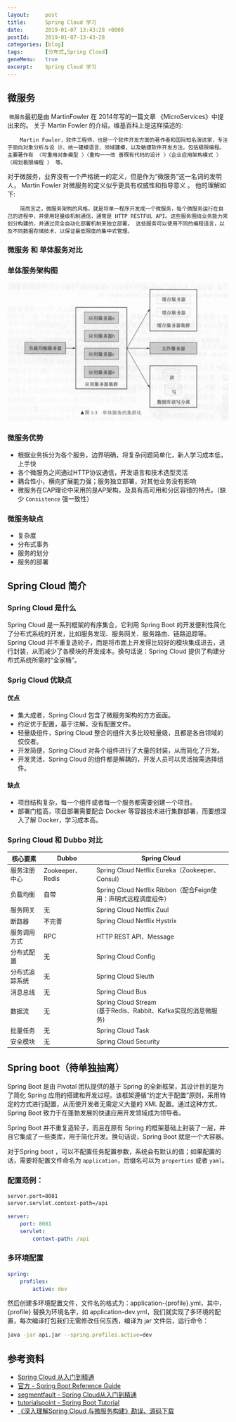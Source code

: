 ```yaml
---
layout:     post
title:      Spring Cloud 学习
date:       2019-01-07 13:43:28 +0800
postId:     2019-01-07-13-43-28
categories: [blog]
tags:       [分布式,Spring Cloud]
geneMenu:   true
excerpt:    Spring Cloud 学习
---
```


## 微服务

​	`微服务`最初是由 MartinFowler 在 2014年写的一篇文章 《MicroServices》中提出来的。
关于 Martin Fowler 的介绍，维基百科上是这样描述的:

```
	Martin Fowler，软件工程师，也是一个软件开发方面的著作者和国际知名演说家，专注于丽向对象分析与设 计、统一建模语言、领域建模，以及敏捷软件开发方法，包括极限编程。 主要著作有 〈可重用对象模型 〉〈重构一一改 善既有代码的设计 〉〈企业应用架构模式 〉〈规划极限编程 〉 等。
```

对于微服务，业界没有一个严格统一的定义，但是作为“微服务”这一名词的发明人， Martin Fowler 对微服务的定义似乎更具有权威性和指导意义 。 他的理解如下: 

```
	简而言之，微服务架构的风格，就是将单一程序开发成一个微服务，每个微服务运行在自己的进程中，并使用轻量级机制通信，通常是 HTTP RESTFUL API。这些服务围绕业务能力来划分构建的，并通过完全自动化部署机制来独立部署。 这些服务可以使用不同的编程语言，以及不同数据存储技术，以保证最低限度的集中式管理。
```

### 微服务 和 单体服务对比

### 单体服务架构图

![单体服务的集群化](/image/post/2019/01/07/The-Cluster-of-single-Service.jpg)

### 微服务优势

* 根据业务拆分为各个服务，边界明确，将复杂问题简单化，新人学习成本低，上手快
* 各个微服务之间通过HTTP协议通信，开发语言和技术选型灵活
* 耦合性小，横向扩展能力强；服务独立部署，对其他业务没有影响
* 微服务在CAP理论中采用的是AP架构，及具有高可用和分区容错的特点。（缺少 `Consistence` 强一致性）

### 微服务缺点

* 复杂度
* 分布式事务
* 服务的划分
* 服务的部署



## Spring Cloud 简介

### Spring Cloud 是什么

Spring Cloud 是一系列框架的有序集合，它利用 Spring Boot 的开发便利性简化了分布式系统的开发，比如服务发现、服务网关、服务路由、链路追踪等。Spring Cloud 并不重复造轮子，而是将市面上开发得比较好的模块集成进去，进行封装，从而减少了各模块的开发成本。换句话说：Spring Cloud 提供了构建分布式系统所需的“全家桶”。

### Sprig Cloud 优缺点

#### 优点

* 集大成者，Spring Cloud 包含了微服务架构的方方面面。
* 约定优于配置，基于注解，没有配置文件。
* 轻量级组件，Spring Cloud 整合的组件大多比较轻量级，且都是各自领域的佼佼者。
* 开发简便，Spring Cloud 对各个组件进行了大量的封装，从而简化了开发。
* 开发灵活，Spring Cloud 的组件都是解耦的，开发人员可以灵活按需选择组件。

#### 缺点

* 项目结构复杂，每一个组件或者每一个服务都需要创建一个项目。
* 部署门槛高，项目部署需要配合 Docker 等容器技术进行集群部署，而要想深入了解 Docker，学习成本高。

### Spring Cloud 和 Dubbo 对比

| 核心要素       | Dubbo            | Spring Cloud                                                 |
| -------------- | ---------------- | ------------------------------------------------------------ |
| 服务注册中心   | Zookeeper、Redis | Spring Cloud Netflix Eureka（Zookeeper、Consul）             |
| 负载均衡       | 自带             | Spring Cloud Netflix Ribbon（配合Feign使用：声明式远程调度组件） |
| 服务网关       | 无               | Spring Cloud Netflix Zuul                                    |
| 断路器         | 不完善           | Spring Cloud Netflix Hystrix                                 |
| 服务调用方式   | RPC              | HTTP REST API、Message                                       |
| 分布式配置     | 无               | Spring Cloud Config                                          |
| 分布式追踪系统 | 无               | Spring Cloud Sleuth                                          |
| 消息总线       | 无               | Spring Cloud Bus                                             |
| 数据流         | 无               | Spring Cloud Stream<br /> (基于Redis、Rabbit、Kafka实现的消息微服务) |
| 批量任务       | 无               | Spring Cloud Task                                            |
| 安全模块       | 无               | Spring Cloud Security                                        |





## Spring boot（待单独抽离）

Spring Boot 是由 Pivotal 团队提供的基于 Spring 的全新框架，其设计目的是为了简化 Spring 应用的搭建和开发过程。该框架遵循“约定大于配置”原则，采用特定的方式进行配置，从而使开发者无需定义大量的 XML 配置。通过这种方式，Spring Boot 致力于在蓬勃发展的快速应用开发领域成为领导者。

Spring Boot 并不重复造轮子，而且在原有 Spring 的框架基础上封装了一层，并且它集成了一些类库，用于简化开发。换句话说，Spring Boot 就是一个大容器。

对于Spring boot ，可以不配置任务配置参数，系统会有默认的值；如果配置的话，需要将配置文件命名为 `application`，后缀名可以为 `properties` 或者 `yaml`。

### 配置范例：

```properties
server.port=8081
server.servlet.context-path=/api
```

```yaml
server:
	port: 8081
	servlet:
		context-path: /api
```

### 多环境配置

```yaml
spring:
	profiles:
		active: dev
```

然后创建多环境配置文件，文件名的格式为：application-{profile}.yml，其中，{profile} 替换为环境名字，如 application-dev.yml，我们就实现了多环境的配置，每次编译打包我们无需修改任何东西，编译为 jar 文件后，运行命令：

```bash
java -jar api.jar --spring.profiles.active=dev
```















## 参考资料

* [Spring Cloud 从入门到精通](https://blog.csdn.net/valada/article/details/80892573)
* [官方 - Spring Boot Reference Guide](https://docs.spring.io/spring-boot/docs/2.1.1.RELEASE/reference/html/)
* [segmentfault - Spring Cloud从入门到精通](https://segmentfault.com/blog/dd-springcloud)
* [tutorialspoint - Spring Boot Tutorial](https://www.tutorialspoint.com/spring_boot/index.htm)
* [《深入理解Spring Cloud 与微服务构建》勘误、源码下载](https://blog.csdn.net/forezp/article/details/79638403)